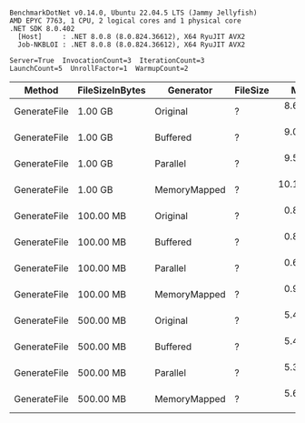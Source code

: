 ```

BenchmarkDotNet v0.14.0, Ubuntu 22.04.5 LTS (Jammy Jellyfish)
AMD EPYC 7763, 1 CPU, 2 logical cores and 1 physical core
.NET SDK 8.0.402
  [Host]     : .NET 8.0.8 (8.0.824.36612), X64 RyuJIT AVX2
  Job-NKBLOI : .NET 8.0.8 (8.0.824.36612), X64 RyuJIT AVX2

Server=True  InvocationCount=3  IterationCount=3  
LaunchCount=5  UnrollFactor=1  WarmupCount=2  

```
| Method       | FileSizeInBytes | Generator    | FileSize | Mean      | Error    | StdDev   | StdErr   | Min      | Max       | Median    | Q1       | Q3        | Op/s   | Rank | Gen0        | Gen1        | Gen2        | Allocated  |
|------------- |---------------- |------------- |--------- |----------:|---------:|---------:|---------:|---------:|----------:|----------:|---------:|----------:|-------:|-----:|------------:|------------:|------------:|-----------:|
| GenerateFile | 1.00 GB         | Original     | ?        |  8.6460 s | 0.3693 s | 0.3454 s | 0.0892 s | 8.0517 s |  9.1652 s |  8.5570 s | 8.4111 s |  8.9216 s | 0.1157 |    5 |  19000.0000 |           - |           - | 5992.19 MB |
| GenerateFile | 1.00 GB         | Buffered     | ?        |  9.0958 s | 0.3536 s | 0.3308 s | 0.0854 s | 8.5630 s |  9.6118 s |  9.1639 s | 8.8221 s |  9.3574 s | 0.1099 |    5 | 417333.3333 | 417333.3333 | 417333.3333 | 5122.35 MB |
| GenerateFile | 1.00 GB         | Parallel     | ?        |  9.5307 s | 0.6131 s | 0.5735 s | 0.1481 s | 8.6362 s | 10.8499 s |  9.5743 s | 9.1070 s |  9.8392 s | 0.1049 |    5 |  11666.6667 |   3333.3333 |   2000.0000 | 3712.81 MB |
| GenerateFile | 1.00 GB         | MemoryMapped | ?        | 10.1257 s | 0.1566 s | 0.1465 s | 0.0378 s | 9.9288 s | 10.3881 s | 10.0987 s | 9.9817 s | 10.2265 s | 0.0988 |    5 |  25666.6667 |           - |           - | 8115.34 MB |
| GenerateFile | 100.00 MB       | Original     | ?        |  0.8331 s | 0.0260 s | 0.0244 s | 0.0063 s | 0.7812 s |  0.8718 s |  0.8365 s | 0.8173 s |  0.8479 s | 1.2004 |    2 |   1666.6667 |           - |           - |  585.46 MB |
| GenerateFile | 100.00 MB       | Buffered     | ?        |  0.8500 s | 0.0159 s | 0.0149 s | 0.0038 s | 0.8283 s |  0.8785 s |  0.8468 s | 0.8389 s |  0.8613 s | 1.1764 |    2 |  40666.6667 |  40666.6667 |  40666.6667 |  500.78 MB |
| GenerateFile | 100.00 MB       | Parallel     | ?        |  0.6970 s | 0.0375 s | 0.0351 s | 0.0091 s | 0.6232 s |  0.7475 s |  0.7025 s | 0.6769 s |  0.7212 s | 1.4347 |    1 |   1333.3333 |   1000.0000 |    666.6667 |   364.4 MB |
| GenerateFile | 100.00 MB       | MemoryMapped | ?        |  0.9063 s | 0.0273 s | 0.0255 s | 0.0066 s | 0.8775 s |  0.9817 s |  0.8950 s | 0.8941 s |  0.9108 s | 1.1034 |    3 |   2333.3333 |           - |           - |  792.53 MB |
| GenerateFile | 500.00 MB       | Original     | ?        |  5.4140 s | 0.1120 s | 0.1048 s | 0.0271 s | 5.1821 s |  5.5781 s |  5.3952 s | 5.3574 s |  5.4707 s | 0.1847 |    4 |   9000.0000 |           - |           - | 2926.04 MB |
| GenerateFile | 500.00 MB       | Buffered     | ?        |  5.4383 s | 0.1299 s | 0.1215 s | 0.0314 s | 5.1958 s |  5.6025 s |  5.4470 s | 5.3900 s |  5.5414 s | 0.1839 |    4 | 204666.6667 | 204666.6667 | 204666.6667 | 2501.46 MB |
| GenerateFile | 500.00 MB       | Parallel     | ?        |  5.3126 s | 0.1565 s | 0.1464 s | 0.0378 s | 5.1372 s |  5.6537 s |  5.2432 s | 5.2252 s |  5.3883 s | 0.1882 |    4 |   7333.3333 |   4666.6667 |   2666.6667 | 1820.56 MB |
| GenerateFile | 500.00 MB       | MemoryMapped | ?        |  5.6208 s | 0.1724 s | 0.1612 s | 0.0416 s | 5.1841 s |  5.8446 s |  5.5972 s | 5.5581 s |  5.7009 s | 0.1779 |    4 |  12333.3333 |           - |           - | 3962.74 MB |
